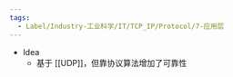 ```yaml
---
tags:
  - Label/Industry-工业科学/IT/TCP_IP/Protocol/7-应用层
---
```


- Idea
    - 基于 [[UDP]]，但靠协议算法增加了可靠性
